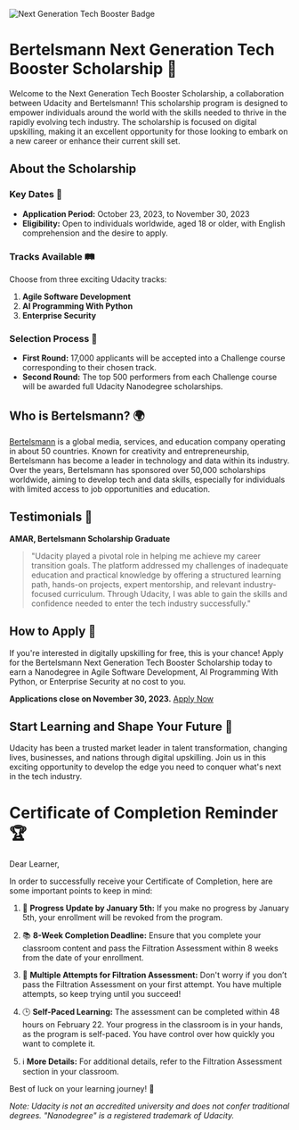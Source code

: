 ![Next Generation Tech Booster Badge](https://cdn.getblueshift.com/pictures/202834/content/nextgen-badge.png?bsft_aaid=8d7e276e-4a10-41b2-8868-423fe96dd6b2&bsft_eid=f7ab1454-0af8-c2f7-4e06-4d667ad0f27c&utm_campaign=sch_600_auto_ndxxx_bmann-nextgen-2024-welcome_global&utm_source=blueshift&utm_medium=email&utm_content=sch_600_auto_ndxxx_bmann-nextgen-2024-welcome_global&bsft_clkid=bc5a932c-5ffb-46be-9956-21e1172619a4&bsft_uid=0020294d-644a-4504-a0fc-9e9717113d6c&bsft_mid=9e0f036a-99c6-4715-866f-d6bcdb873546&bsft_txnid=5451d031-9188-4f36-9d82-61615be2a3b8&bsft_mime_type=html&bsft_ek=2023-12-12T11%3A35%3A21Z&bsft_lx=4&bsft_tv=15)

# Bertelsmann Next Generation Tech Booster Scholarship 🚀

Welcome to the Next Generation Tech Booster Scholarship, a collaboration between Udacity and Bertelsmann! This scholarship program is designed to empower individuals around the world with the skills needed to thrive in the rapidly evolving tech industry. The scholarship is focused on digital upskilling, making it an excellent opportunity for those looking to embark on a new career or enhance their current skill set.

## About the Scholarship

### Key Dates 📅
- **Application Period:** October 23, 2023, to November 30, 2023
- **Eligibility:** Open to individuals worldwide, aged 18 or older, with English comprehension and the desire to apply.

### Tracks Available 🛤️
Choose from three exciting Udacity tracks:
1. **Agile Software Development**
2. **AI Programming With Python**
3. **Enterprise Security**

### Selection Process 🔄
- **First Round:** 17,000 applicants will be accepted into a Challenge course corresponding to their chosen track.
- **Second Round:** The top 500 performers from each Challenge course will be awarded full Udacity Nanodegree scholarships.

## Who is Bertelsmann? 🌍

[Bertelsmann](https://www.bertelsmann.com/) is a global media, services, and education company operating in about 50 countries. Known for creativity and entrepreneurship, Bertelsmann has become a leader in technology and data within its industry. Over the years, Bertelsmann has sponsored over 50,000 scholarships worldwide, aiming to develop tech and data skills, especially for individuals with limited access to job opportunities and education.

## Testimonials 🎤

**AMAR, Bertelsmann Scholarship Graduate**
> "Udacity played a pivotal role in helping me achieve my career transition goals. The platform addressed my challenges of inadequate education and practical knowledge by offering a structured learning path, hands-on projects, expert mentorship, and relevant industry-focused curriculum. Through Udacity, I was able to gain the skills and confidence needed to enter the tech industry successfully."

## How to Apply 📝

If you're interested in digitally upskilling for free, this is your chance! Apply for the Bertelsmann Next Generation Tech Booster Scholarship today to earn a Nanodegree in Agile Software Development, AI Programming With Python, or Enterprise Security at no cost to you.

**Applications close on November 30, 2023.** [Apply Now](#)

## Start Learning and Shape Your Future 🌟

Udacity has been a trusted market leader in talent transformation, changing lives, businesses, and nations through digital upskilling. Join us in this exciting opportunity to develop the edge you need to conquer what's next in the tech industry.

# Certificate of Completion Reminder 🏆

Dear Learner,

In order to successfully receive your Certificate of Completion, here are some important points to keep in mind:

1. 📅 **Progress Update by January 5th:**
   If you make no progress by January 5th, your enrollment will be revoked from the program.

2. 📚 **8-Week Completion Deadline:**
   Ensure that you complete your classroom content and pass the Filtration Assessment within 8 weeks from the date of your enrollment.

3. 🔄 **Multiple Attempts for Filtration Assessment:**
   Don't worry if you don’t pass the Filtration Assessment on your first attempt. You have multiple attempts, so keep trying until you succeed!

4. 🕒 **Self-Paced Learning:**
   The assessment can be completed within 48 hours on February 22. Your progress in the classroom is in your hands, as the program is self-paced. You have control over how quickly you want to complete it.

5. ℹ️ **More Details:**
   For additional details, refer to the Filtration Assessment section in your classroom.

Best of luck on your learning journey! 🚀

*Note: Udacity is not an accredited university and does not confer traditional degrees. "Nanodegree" is a registered trademark of Udacity.*
